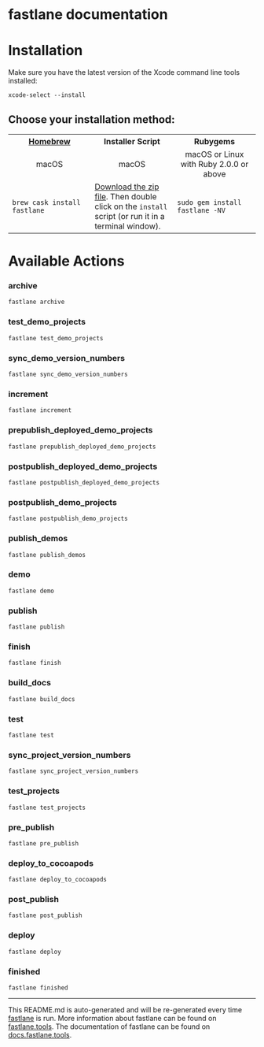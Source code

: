 fastlane documentation
================
# Installation

Make sure you have the latest version of the Xcode command line tools installed:

```
xcode-select --install
```

## Choose your installation method:

<table width="100%" >
<tr>
<th width="33%"><a href="http://brew.sh">Homebrew</a></td>
<th width="33%">Installer Script</td>
<th width="33%">Rubygems</td>
</tr>
<tr>
<td width="33%" align="center">macOS</td>
<td width="33%" align="center">macOS</td>
<td width="33%" align="center">macOS or Linux with Ruby 2.0.0 or above</td>
</tr>
<tr>
<td width="33%"><code>brew cask install fastlane</code></td>
<td width="33%"><a href="https://download.fastlane.tools">Download the zip file</a>. Then double click on the <code>install</code> script (or run it in a terminal window).</td>
<td width="33%"><code>sudo gem install fastlane -NV</code></td>
</tr>
</table>

# Available Actions
### archive
```
fastlane archive
```

### test_demo_projects
```
fastlane test_demo_projects
```

### sync_demo_version_numbers
```
fastlane sync_demo_version_numbers
```

### increment
```
fastlane increment
```

### prepublish_deployed_demo_projects
```
fastlane prepublish_deployed_demo_projects
```

### postpublish_deployed_demo_projects
```
fastlane postpublish_deployed_demo_projects
```

### postpublish_demo_projects
```
fastlane postpublish_demo_projects
```

### publish_demos
```
fastlane publish_demos
```

### demo
```
fastlane demo
```

### publish
```
fastlane publish
```

### finish
```
fastlane finish
```

### build_docs
```
fastlane build_docs
```

### test
```
fastlane test
```

### sync_project_version_numbers
```
fastlane sync_project_version_numbers
```

### test_projects
```
fastlane test_projects
```

### pre_publish
```
fastlane pre_publish
```

### deploy_to_cocoapods
```
fastlane deploy_to_cocoapods
```

### post_publish
```
fastlane post_publish
```

### deploy
```
fastlane deploy
```

### finished
```
fastlane finished
```


----

This README.md is auto-generated and will be re-generated every time [fastlane](https://fastlane.tools) is run.
More information about fastlane can be found on [fastlane.tools](https://fastlane.tools).
The documentation of fastlane can be found on [docs.fastlane.tools](https://docs.fastlane.tools).
